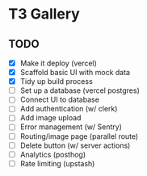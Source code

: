 # T3 Gallery

## TODO

- [x] Make it deploy (vercel)
- [x] Scaffold basic UI with mock data
- [x] Tidy up build process
- [ ] Set up a database (vercel postgres)
- [ ] Connect UI to database
- [ ] Add authentication (w/ clerk)
- [ ] Add image upload
- [ ] Error management (w/ Sentry)
- [ ] Routing/image page (parallel route)
- [ ] Delete button (w/ server actions)
- [ ] Analytics (posthog)
- [ ] Rate limiting (upstash)

